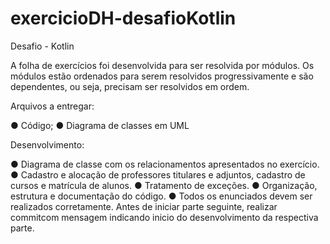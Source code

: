 # exercicioDH-desafioKotlin


Desafio - Kotlin


A folha de exercícios foi desenvolvida para ser resolvida por módulos. Os módulos estão ordenados para serem resolvidos progressivamente e são dependentes, ou seja, precisam ser resolvidos em ordem.

Arquivos a entregar:


● Código;
● Diagrama de classes em UML

Desenvolvimento:


● Diagrama de classe com os relacionamentos apresentados no exercício.
● Cadastro e alocação de professores titulares e adjuntos, cadastro de cursos e matrícula de alunos.
● Tratamento de exceções.
● Organização, estrutura e documentação do código.
● Todos os enunciados devem ser realizados corretamente. Antes de iniciar parte seguinte, realizar commitcom mensagem indicando inicio do desenvolvimento da respectiva parte.
